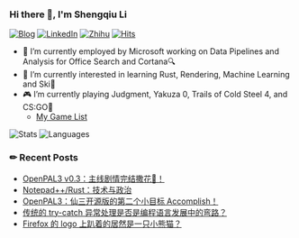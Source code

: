 ### Hi there 👋, I'm Shengqiu Li

[![Blog](https://img.shields.io/badge/Blog-dontpanic.blog-blue?logo=wordpress&style=flat-square)](https://dontpanic.blog)
[![LinkedIn](https://img.shields.io/badge/LinkedIn-Shengqiu%20Li-blue?logo=linkedin&style=flat-square)](https://www.linkedin.com/in/lishengqiu/)
[![Zhihu](https://img.shields.io/badge/ZhiHu-dontpanic-blue?logo=zhihu&style=flat-square)](https://www.zhihu.com/people/li-sheng-qiu)
[![Hits](https://hits.seeyoufarm.com/api/count/incr/badge.svg?url=https%3A%2F%2Fgithub.com%2Fdontpanic92&count_bg=%23007EC6&title_bg=%23555555&icon=&icon_color=%23E7E7E7&title=Profile+Viewed&edge_flat=true)](https://hits.seeyoufarm.com)

- 🔭 I’m currently employed by Microsoft working on Data Pipelines and Analysis for Office Search and Cortana🔍
- 🌱 I’m currently interested in learning Rust, Rendering, Machine Learning and Ski🎿
- 🎮 I’m currently playing Judgment, Yakuza 0, Trails of Cold Steel 4, and CS:GO🔫
  - [My Game List](https://github.com/dontpanic92/dontpanic92/blob/main/game_list.md)

<!-- bg_color=60,f7b267,f25c54&text_color=fff&title_color=fff&icon_color=fff-->
![Stats](https://github-readme-stats.vercel.app/api?username=dontpanic92&include_all_commits=true&hide_border=true&theme=graywhite) ![Languages](https://github-readme-stats.vercel.app/api/top-langs/?username=dontpanic92&&show_icons=true&hide_border=true&theme=graywhite&layout=compact&langs_count=8&exclude_repo=wxGo)

### ✏ Recent Posts

<!-- BLOG-POST-LIST:START -->
- [OpenPAL3 v0.3：主线剧情完结撒花🎉！](https://dontpanic.blog/openpal3-v0-3/)
- [Notepad++/Rust：技术与政治](https://dontpanic.blog/notepadpp-rust-tech-and-politics/)
- [OpenPAL3：仙三开源版的第二个小目标 Accomplish！](https://dontpanic.blog/openpal3-v0-2/)
- [传统的 try-catch 异常处理是否是编程语言发展中的弯路？](https://dontpanic.blog/is-try-catch-a-lag-in-programming-languages/)
- [Firefox 的 logo 上趴着的居然是一只小熊猫？](https://dontpanic.blog/red-panda-in-firefox-logo/)
<!-- BLOG-POST-LIST:END -->
